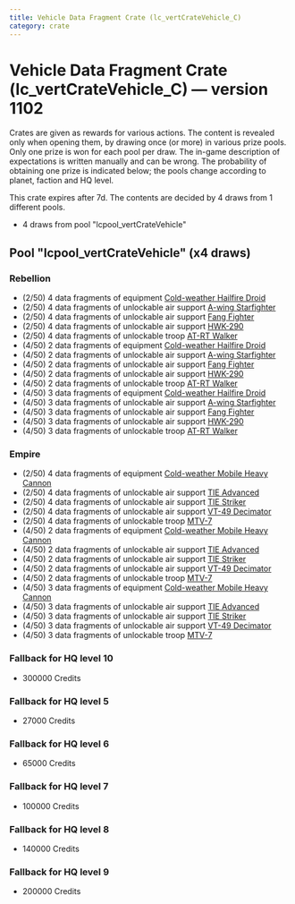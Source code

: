 ```yaml
---
title: Vehicle Data Fragment Crate (lc_vertCrateVehicle_C)
category: crate
---
```


# Vehicle Data Fragment Crate (lc_vertCrateVehicle_C) — version 1102

Crates are given as rewards for various actions. The content is revealed only when opening them, by drawing once (or more) in various prize pools. Only one prize is won for each pool per draw. The in-game description of expectations is written manually and can be wrong. The probability of obtaining one prize is indicated below; the pools change according to planet, faction and HQ level.

This crate expires after 7d. The contents are decided by 4 draws from 1 different pools.
  * 4 draws from pool "lcpool_vertCrateVehicle"

## Pool "lcpool_vertCrateVehicle" (x4 draws)

### Rebellion

  * (2/50) 4 data fragments of equipment [Cold-weather Hailfire Droid](eqpRebelArcticHailfire)
  * (2/50) 4 data fragments of unlockable air support [A-wing Starfighter](AWing)
  * (2/50) 4 data fragments of unlockable air support [Fang Fighter](FangFighter)
  * (2/50) 4 data fragments of unlockable air support [HWK-290](HWK290)
  * (2/50) 4 data fragments of unlockable troop [AT-RT Walker](ATRT)
  * (4/50) 2 data fragments of equipment [Cold-weather Hailfire Droid](eqpRebelArcticHailfire)
  * (4/50) 2 data fragments of unlockable air support [A-wing Starfighter](AWing)
  * (4/50) 2 data fragments of unlockable air support [Fang Fighter](FangFighter)
  * (4/50) 2 data fragments of unlockable air support [HWK-290](HWK290)
  * (4/50) 2 data fragments of unlockable troop [AT-RT Walker](ATRT)
  * (4/50) 3 data fragments of equipment [Cold-weather Hailfire Droid](eqpRebelArcticHailfire)
  * (4/50) 3 data fragments of unlockable air support [A-wing Starfighter](AWing)
  * (4/50) 3 data fragments of unlockable air support [Fang Fighter](FangFighter)
  * (4/50) 3 data fragments of unlockable air support [HWK-290](HWK290)
  * (4/50) 3 data fragments of unlockable troop [AT-RT Walker](ATRT)

### Empire

  * (2/50) 4 data fragments of equipment [Cold-weather Mobile Heavy Cannon](eqpEmpireArcticMHC)
  * (2/50) 4 data fragments of unlockable air support [TIE Advanced](TieAdvanced)
  * (2/50) 4 data fragments of unlockable air support [TIE Striker](AtmosMig)
  * (2/50) 4 data fragments of unlockable air support [VT-49 Decimator](VT49)
  * (2/50) 4 data fragments of unlockable troop [MTV-7](MTV7)
  * (4/50) 2 data fragments of equipment [Cold-weather Mobile Heavy Cannon](eqpEmpireArcticMHC)
  * (4/50) 2 data fragments of unlockable air support [TIE Advanced](TieAdvanced)
  * (4/50) 2 data fragments of unlockable air support [TIE Striker](AtmosMig)
  * (4/50) 2 data fragments of unlockable air support [VT-49 Decimator](VT49)
  * (4/50) 2 data fragments of unlockable troop [MTV-7](MTV7)
  * (4/50) 3 data fragments of equipment [Cold-weather Mobile Heavy Cannon](eqpEmpireArcticMHC)
  * (4/50) 3 data fragments of unlockable air support [TIE Advanced](TieAdvanced)
  * (4/50) 3 data fragments of unlockable air support [TIE Striker](AtmosMig)
  * (4/50) 3 data fragments of unlockable air support [VT-49 Decimator](VT49)
  * (4/50) 3 data fragments of unlockable troop [MTV-7](MTV7)

### Fallback for HQ level 10

  * 300000 Credits

### Fallback for HQ level 5

  * 27000 Credits

### Fallback for HQ level 6

  * 65000 Credits

### Fallback for HQ level 7

  * 100000 Credits

### Fallback for HQ level 8

  * 140000 Credits

### Fallback for HQ level 9

  * 200000 Credits